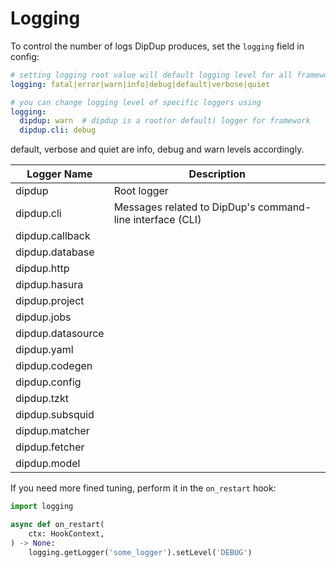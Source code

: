# Logging

To control the number of logs DipDup produces, set the `logging` field in config:

```yaml
# setting logging root value will default logging level for all framework loggers
logging: fatal|error|warn|info|debug|default|verbose|quiet

# you can change logging level of specific loggers using
logging:
  dipdup: warn  # dipdup is a root(or default) logger for framework
  dipdup.cli: debug
```
default, verbose and quiet are info, debug and warn levels accordingly.

| Logger Name | Description |
| --- | --- |
| dipdup | Root logger |
| dipdup.cli | Messages related to DipDup's command-line interface (CLI) |
| dipdup.callback |  |
| dipdup.database |  |
| dipdup.http |  |
| dipdup.hasura |  |
| dipdup.project |  |
| dipdup.jobs |  |
| dipdup.datasource |  |
| dipdup.yaml |  |
| dipdup.codegen |  |
| dipdup.config |  |
| dipdup.tzkt |  |
| dipdup.subsquid |  |
| dipdup.matcher |  |
| dipdup.fetcher |  |
| dipdup.model |  |


If you need more fined tuning, perform it in the `on_restart` hook:

```python
import logging

async def on_restart(
    ctx: HookContext,
) -> None:
    logging.getLogger('some_logger').setLevel('DEBUG')
```
